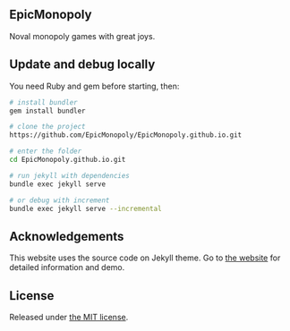## EpicMonopoly 

Noval monopoly games with great joys.

## Update and debug locally

You need Ruby and gem before starting, then:

```bash
# install bundler
gem install bundler

# clone the project
https://github.com/EpicMonopoly/EpicMonopoly.github.io.git

# enter the folder
cd EpicMonopoly.github.io.git

# run jekyll with dependencies
bundle exec jekyll serve

# or debug with increment
bundle exec jekyll serve --incremental
```

## Acknowledgements

This website uses the source code on Jekyll theme. Go to [the website](https://aksakalli.github.io/jekyll-doc-theme/) for detailed information and demo.

## License

Released under [the MIT license](LICENSE).

